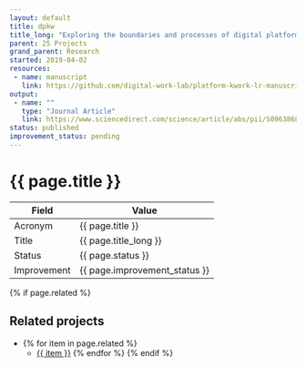 ```yaml
---
layout: default
title: dpkw
title_long: "Exploring the boundaries and processes of digital platforms for knowledge work: A review of information systems research"
parent: 25 Projects
grand_parent: Research
started: 2019-04-02
resources:
 - name: manuscript
   link: https://github.com/digital-work-lab/platform-kwork-lr-manuscript
output:
 - name: ""
   type: "Journal Article"
   link: https://www.sciencedirect.com/science/article/abs/pii/S096386872100041X
status: published
improvement_status: pending
---
```


# {{ page.title }}

Field               | Value
------------------- | ----------------------------------
Acronym             | {{ page.title }}
Title               | {{ page.title_long }}
Status              | {{ page.status }}
Improvement         | {{ page.improvement_status }}

{% if page.related %}
## Related projects 

- {% for item in page.related %}
  - <a href="{{ item }}">{{ item }}</a>
{% endfor %}
{% endif %}
